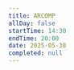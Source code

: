 ```yaml
---
title: ARCOMP
allDay: false
startTime: 14:30
endTime: 20:00
date: 2025-05-30
completed: null
---
```

